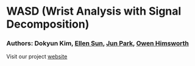 # WASD (Wrist Analysis with Signal Decomposition)
### Authors: Dokyun Kim, [Ellen Sun](https://github.com/eys123), [Jun Park](https://github.com/redhotchili0909), [Owen Himsworth](https://github.com/Sailboy42)
Visit our project [website](https://dokyun-kim4.github.io/WASD/)
